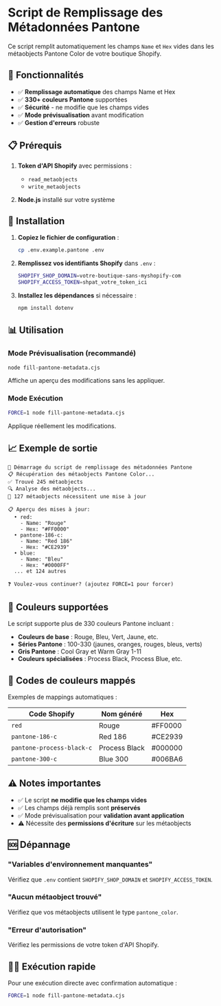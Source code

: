 # Script de Remplissage des Métadonnées Pantone

Ce script remplit automatiquement les champs `Name` et `Hex` vides dans les métaobjects Pantone Color de votre boutique Shopify.

## 🎯 Fonctionnalités

- ✅ **Remplissage automatique** des champs Name et Hex
- ✅ **330+ couleurs Pantone** supportées
- ✅ **Sécurité** - ne modifie que les champs vides
- ✅ **Mode prévisualisation** avant modification
- ✅ **Gestion d'erreurs** robuste

## 📋 Prérequis

1. **Token d'API Shopify** avec permissions :
   - `read_metaobjects`
   - `write_metaobjects`

2. **Node.js** installé sur votre système

## 🚀 Installation

1. **Copiez le fichier de configuration** :

   ```bash
   cp .env.example.pantone .env
   ```

2. **Remplissez vos identifiants Shopify** dans `.env` :

   ```bash
   SHOPIFY_SHOP_DOMAIN=votre-boutique-sans-myshopify-com
   SHOPIFY_ACCESS_TOKEN=shpat_votre_token_ici
   ```

3. **Installez les dépendances** si nécessaire :

   ```bash
   npm install dotenv
   ```

## 📊 Utilisation

### Mode Prévisualisation (recommandé)

```bash
node fill-pantone-metadata.cjs
```

Affiche un aperçu des modifications sans les appliquer.

### Mode Exécution

```bash
FORCE=1 node fill-pantone-metadata.cjs
```

Applique réellement les modifications.

## 📈 Exemple de sortie

```text
🚀 Démarrage du script de remplissage des métadonnées Pantone
📋 Récupération des métaobjects Pantone Color...
✅ Trouvé 245 métaobjects
🔍 Analyse des métaobjects...
📝 127 métaobjects nécessitent une mise à jour

📋 Aperçu des mises à jour:
  • red:
    - Name: "Rouge"
    - Hex: "#FF0000"
  • pantone-186-c:
    - Name: "Red 186"
    - Hex: "#CE2939"
  • blue:
    - Name: "Bleu"
    - Hex: "#0000FF"
  ... et 124 autres

❓ Voulez-vous continuer? (ajoutez FORCE=1 pour forcer)
```

## 🎨 Couleurs supportées

Le script supporte plus de 330 couleurs Pantone incluant :

- **Couleurs de base** : Rouge, Bleu, Vert, Jaune, etc.
- **Séries Pantone** : 100-330 (jaunes, oranges, rouges, bleus, verts)
- **Gris Pantone** : Cool Gray et Warm Gray 1-11
- **Couleurs spécialisées** : Process Black, Process Blue, etc.

## 🔧 Codes de couleurs mappés

Exemples de mappings automatiques :

| Code Shopify | Nom généré | Hex |
|-------------|------------|-----|
| `red` | Rouge | #FF0000 |
| `pantone-186-c` | Red 186 | #CE2939 |
| `pantone-process-black-c` | Process Black | #000000 |
| `pantone-300-c` | Blue 300 | #006BA6 |

## ⚠️ Notes importantes

- ✅ Le script **ne modifie que les champs vides**
- ✅ Les champs déjà remplis sont **préservés**
- ✅ Mode prévisualisation pour **validation avant application**
- ⚠️ Nécessite des **permissions d'écriture** sur les métaobjects

## 🆘 Dépannage

### "Variables d'environnement manquantes"

Vérifiez que `.env` contient `SHOPIFY_SHOP_DOMAIN` et `SHOPIFY_ACCESS_TOKEN`.

### "Aucun métaobject trouvé"

Vérifiez que vos métaobjects utilisent le type `pantone_color`.

### "Erreur d'autorisation"

Vérifiez les permissions de votre token d'API Shopify.

## 🏃‍♂️ Exécution rapide

Pour une exécution directe avec confirmation automatique :

```bash
FORCE=1 node fill-pantone-metadata.cjs
```
